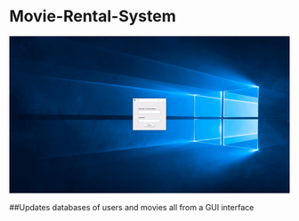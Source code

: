 # Movie-Rental-System



![alt text](https://github.com/artmedia1/Movie-Rental-System/blob/master/media/MovieRental.gif)

##Updates databases of users and movies all from a GUI interface
    
